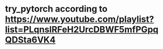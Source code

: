 # try_pytorch according to https://www.youtube.com/playlist?list=PLqnslRFeH2UrcDBWF5mfPGpqQDSta6VK4 
